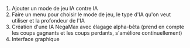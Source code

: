 1. Ajouter un mode de jeu IA contre IA
2. Faire un menu pour choisir le mode de jeu, le type d'IA qu'on veut utiliser et la profondeur de l'IA
3. Création d'une IA NegaMax avec élagage alpha-bêta (prend en compte les coups gagnants et les coups perdants, s'améliore continuellement)
3. Interface graphique